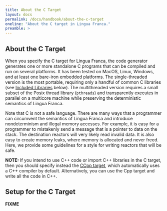 ```yaml
---
title: About the C Target
layout: docs
permalink: /docs/handbook/about-the-c-target
oneline: "About the C target in Lingua Franca."
preamble: >
---
```


## About the C Target

When you specify the C target for Lingua Franca, the code generator generates one or more standalone C programs that can be compiled and run on several platforms. It has been tested on MacOS, Linux, Windows, and at least one bare-iron embedded platforms. The single-threaded version is the most portable, requiring only a handful of common C libraries (see [Included Libraries](#included-libraries) below). The multithreaded version requires a small subset of the Posix thread library (`pthreads`) and transparently executes in parallel on a multicore machine while preserving the deterministic semantics of Lingua Franca.

Note that C is not a safe language. There are many ways that a programmer can circumvent the semantics of Lingua Franca and introduce nondeterminism and illegal memory accesses. For example, it is easy for a programmer to mistakenly send a message that is a pointer to data on the stack. The destination reactors will very likely read invalid data. It is also easy to create memory leaks, where memory is allocated and never freed. Here, we provide some guidelines for a style for writing reactors that will be safe.

**NOTE:** If you intend to use C++ code or import C++ libraries in the C target, then you should specify instead the [CCpp target](#the-ccpp-target), which automatically uses a C++ compiler by default. Alternatively, you can use the Cpp target and write all the code in C++.

## Setup for the C Target

**FIXME**
